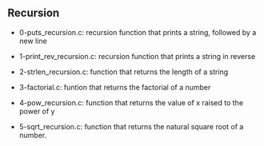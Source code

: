 ## Recursion

* 0-puts_recursion.c: recursion function that prints a string, followed by a new line

* 1-print_rev_recursion.c: recursion function that prints a string in reverse

* 2-strlen_recursion.c: function that returns the length of a string

* 3-factorial.c: funtion that returns the factorial of a number

* 4-pow_recursion.c: function that returns the value of x raised to the power of y

* 5-sqrt_recursion.c: function that returns the natural square root of a number.